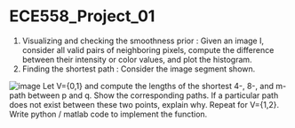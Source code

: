# ECE558_Project_01
1. Visualizing and checking the smoothness prior : Given an image I,  consider all valid pairs of neighboring pixels, compute the difference between their intensity or color values, and plot the histogram. 
2. Finding the shortest path : Consider the image segment shown. 
 
	
![image](https://user-images.githubusercontent.com/90182154/207356132-300c5aca-d3a4-4a7e-9767-847db232b3b5.png)
Let V={0,1} and compute the lengths of the shortest 4-, 8-, and m-path between p and q. Show the corresponding paths. If a particular path does not exist between these two points, explain why. 
Repeat for V={1,2}.
Write python / matlab code to implement the function.

